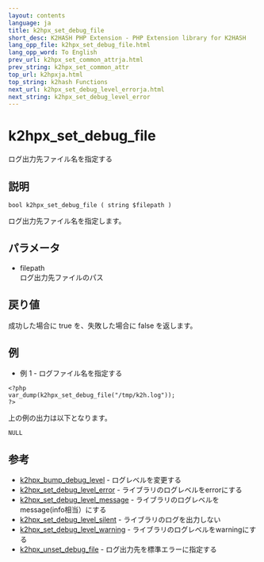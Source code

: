 ```yaml
---
layout: contents
language: ja
title: k2hpx_set_debug_file
short_desc: K2HASH PHP Extension - PHP Extension library for K2HASH
lang_opp_file: k2hpx_set_debug_file.html
lang_opp_word: To English
prev_url: k2hpx_set_common_attrja.html
prev_string: k2hpx_set_common_attr
top_url: k2hpxja.html
top_string: k2hash Functions
next_url: k2hpx_set_debug_level_errorja.html
next_string: k2hpx_set_debug_level_error
---
```


# k2hpx_set_debug_file
ログ出力先ファイル名を指定する

## 説明
```
bool k2hpx_set_debug_file ( string $filepath )
```
ログ出力先ファイル名を指定します。 

## パラメータ
- filepath  
ログ出力先ファイルのパス

## 戻り値
成功した場合に true を、失敗した場合に false を返します。 

## 例
- 例 1 - ログファイル名を指定する
```
<?php
var_dump(k2hpx_set_debug_file("/tmp/k2h.log"));
?>
```
上の例の出力は以下となります。
```
NULL
```

## 参考
- [k2hpx_bump_debug_level](k2hpx_bump_debug_levelja.html) - ログレベルを変更する
- [k2hpx_set_debug_level_error](k2hpx_set_debug_level_errorja.html) - ライブラリのログレベルをerrorにする
- [k2hpx_set_debug_level_message](k2hpx_set_debug_level_messageja.html) - ライブラリのログレベルをmessage(info相当）にする
- [k2hpx_set_debug_level_silent](k2hpx_set_debug_level_silentja.html) - ライブラリのログを出力しない
- [k2hpx_set_debug_level_warning](k2hpx_set_debug_level_warningja.html) - ライブラリのログレベルをwarningにする
- [k2hpx_unset_debug_file](k2hpx_unset_debug_fileja.html) - ログ出力先を標準エラーに指定する
